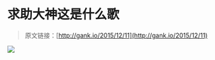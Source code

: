 # 求助大神这是什么歌

> 原文链接：[http://gank.io/2015/12/11](http://gank.io/2015/12/11)

![](http://ww3.sinaimg.cn/large/7a8aed7bgw1eyvkh5wnbsj20qo0hsn0e.jpg)


